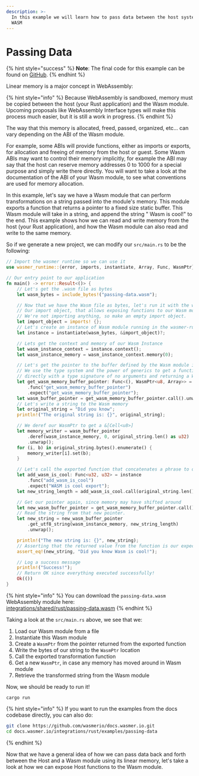 ```yaml
---
description: >-
  In this example we will learn how to pass data between the host system and
  WASM
---
```


# Passing Data

{% hint style="success" %}
**Note**: The final code for this example can be found on [GitHub](https://github.com/wasmerio/docs.wasmer.io/tree/master/integrations/rust/examples/passing-data).
{% endhint %}

Linear memory is a major concept in WebAssembly:

{% hint style="info" %}
Because WebAssembly is sandboxed, memory must be copied between the host \(your Rust application\) and the Wasm module. Upcoming proposals like WebAssembly Interface types will make this process much easier, but it is still a work in progress.
{% endhint %}

The way that this memory is allocated, freed, passed, organized, etc... can vary depending on the ABI of the Wasm module.

For example, some ABIs will provide functions, either as imports or exports, for allocation and freeing of memory from the host or guest. Some Wasm ABIs may want to control their memory implicitly, for example the ABI may say that the host can reserve memory addresses 0 to 1000 for a special purpose and simply write there directly. You will want to take a look at the documentation of the ABI of your Wasm module, to see what conventions are used for memory allocation.

In this example, let's say we have a Wasm module that can perform transformations on a string passed into the module's memory. This module exports a function that returns a pointer to a fixed size static buffer. This Wasm module will take in a string, and append the string " Wasm is cool!" to the end. This example shows how we can read and write memory from the host \(your Rust application\), and how the Wasm module can also read and write to the same memory.

So if we generate a new project, we can modify our `src/main.rs` to be the following:

```rust
// Import the wasmer runtime so we can use it
use wasmer_runtime::{error, imports, instantiate, Array, Func, WasmPtr};

// Our entry point to our application
fn main() -> error::Result<()> {
    // Let's get the .wasm file as bytes
    let wasm_bytes = include_bytes!("passing-data.wasm");

    // Now that we have the Wasm file as bytes, let's run it with the wasmer runtime
    // Our import object, that allows exposing functions to our Wasm module.
    // We're not importing anything, so make an empty import object.
    let import_object = imports! {};
    // Let's create an instance of Wasm module running in the wasmer-runtime
    let instance = instantiate(wasm_bytes, &import_object)?;

    // Lets get the context and memory of our Wasm Instance
    let wasm_instance_context = instance.context();
    let wasm_instance_memory = wasm_instance_context.memory(0);

    // Let's get the pointer to the buffer defined by the Wasm module in the Wasm memory.
    // We use the type system and the power of generics to get a function we can call
    // directly with a type signature of no arguments and returning a WasmPtr<u8, Array>
    let get_wasm_memory_buffer_pointer: Func<(), WasmPtr<u8, Array>> = instance
        .func("get_wasm_memory_buffer_pointer")
        .expect("get_wasm_memory_buffer_pointer");
    let wasm_buffer_pointer = get_wasm_memory_buffer_pointer.call().unwrap();
    // Let's write a string to the Wasm memory
    let original_string = "Did you know";
    println!("The original string is: {}", original_string);

    // We deref our WasmPtr to get a &[Cell<u8>]
    let memory_writer = wasm_buffer_pointer
        .deref(wasm_instance_memory, 0, original_string.len() as u32)
        .unwrap();
    for (i, b) in original_string.bytes().enumerate() {
        memory_writer[i].set(b);
    }

    // Let's call the exported function that concatenates a phrase to our string.
    let add_wasm_is_cool: Func<u32, u32> = instance
        .func("add_wasm_is_cool")
        .expect("WASM is cool export");
    let new_string_length = add_wasm_is_cool.call(original_string.len() as u32).unwrap();

    // Get our pointer again, since memory may have shifted around
    let new_wasm_buffer_pointer = get_wasm_memory_buffer_pointer.call().unwrap();
    // Read the string from that new pointer.
    let new_string = new_wasm_buffer_pointer
        .get_utf8_string(wasm_instance_memory, new_string_length)
        .unwrap();

    println!("The new string is: {}", new_string);
    // Asserting that the returned value from the function is our expected value.
    assert_eq!(new_string, "Did you know Wasm is cool!");

    // Log a success message
    println!("Success!");
    // Return OK since everything executed successfully!
    Ok(())
}
```

{% hint style="info" %}
You can download the `passing-data.wasm` WebAssembly module here:  
[integrations/shared/rust/passing-data.wasm](https://github.com/wasmerio/docs.wasmer.io/raw/master/integrations/shared/rust/passing-data.wasm)
{% endhint %}

Taking a look at the `src/main.rs` above, we see that we:

1. Load our Wasm module from a file
2. Instantiate this Wasm module
3. Create a `WasmPtr` from the pointer returned from the exported function
4. Write the bytes of our string to the `WasmPtr` location
5. Call the exported transformation function
6. Get a new `WasmPtr`, in case any memory has moved around in Wasm module
7. Retrieve the transformed string from the Wasm module

Now, we should be ready to run it!

```text
cargo run
```

{% hint style="info" %}
If you want to run the examples from the docs codebase directly, you can also do:

```bash
git clone https://github.com/wasmerio/docs.wasmer.io.git
cd docs.wasmer.io/integrations/rust/examples/passing-data
```
{% endhint %}

Now that we have a general idea of how we can pass data back and forth between the Host and a Wasm module using its linear memory, let's take a look at how we can expose Host functions to the Wasm module.

